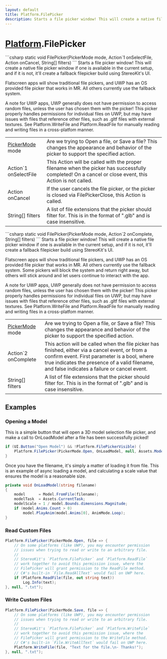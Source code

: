 ```yaml
---
layout: default
title: Platform.FilePicker
description: Starts a file picker window! This will create a native file picker window if one is available in the current setup, and if it is not, it'll create a fallback filepicker build using StereoKit's UI.  Flatscreen apps will show traditional file pickers, and UWP has an OS provided file picker that works in MR. All others currently use the fallback system.  A note for UWP apps, UWP generally does not have permission to access random files, unless the user has chosen them with the picker! This picker properly handles permissions for individual files on UWP, but may have issues with files that reference other files, such as .gltf files with external textures. See Platform.WriteFile and Platform.ReadFile for manually reading and writing files in a cross-platfom manner.
---
```

# [Platform]({{site.url}}/Pages/StereoKit/Platform.html).FilePicker

<div class='signature' markdown='1'>
```csharp
static void FilePicker(PickerMode mode, Action`1 onSelectFile, Action onCancel, String[] filters)
```
Starts a file picker window! This will create a native
file picker window if one is available in the current setup, and
if it is not, it'll create a fallback filepicker build using
StereoKit's UI.

Flatscreen apps will show traditional file pickers, and UWP has
an OS provided file picker that works in MR. All others currently
use the fallback system.

A note for UWP apps, UWP generally does not have permission to
access random files, unless the user has chosen them with the
picker! This picker properly handles permissions for individual
files on UWP, but may have issues with files that reference other
files, such as .gltf files with external textures. See
Platform.WriteFile and Platform.ReadFile for manually reading and
writing files in a cross-platfom manner.
</div>

|  |  |
|--|--|
|[PickerMode]({{site.url}}/Pages/StereoKit/PickerMode.html) mode|Are we trying to Open a file, or Save a file?             This changes the appearance and behavior of the picker to support             the specified action.|
|Action`1 onSelectFile|This Action will be called with the             proper filename when the picker has successfully completed! On a             cancel or close event, this Action is not called.|
|Action onCancel|If the user cancels the file picker, or              the picker is closed via FilePickerClose, this Action is called.|
|String[] filters|A list of file extensions that the picker             should filter for. This is in the format of ".glb" and is case             insensitive.|

<div class='signature' markdown='1'>
```csharp
static void FilePicker(PickerMode mode, Action`2 onComplete, String[] filters)
```
Starts a file picker window! This will create a native
file picker window if one is available in the current setup, and
if it is not, it'll create a fallback filepicker build using
StereoKit's UI.

Flatscreen apps will show traditional file pickers, and UWP has
an OS provided file picker that works in MR. All others currently
use the fallback system. Some pickers will block the system and
return right away, but others will stick around and let users
continue to interact with the app.

A note for UWP apps, UWP generally does not have permission to
access random files, unless the user has chosen them with the
picker! This picker properly handles permissions for individual
files on UWP, but may have issues with files that reference other
files, such as .gltf files with external textures. See
Platform.WriteFile and Platform.ReadFile for manually reading and
writing files in a cross-platfom manner.
</div>

|  |  |
|--|--|
|[PickerMode]({{site.url}}/Pages/StereoKit/PickerMode.html) mode|Are we trying to Open a file, or Save a file?             This changes the appearance and behavior of the picker to support             the specified action.|
|Action`2 onComplete|This action will be called when the file             picker has finished, either via a cancel event, or from a confirm             event. First parameter is a bool, where true indicates the              presence of a valid filename, and false indicates a failure or              cancel event.|
|String[] filters|A list of file extensions that the picker             should filter for. This is in the format of ".glb" and is case             insensitive.|





## Examples

### Opening a Model
This is a simple button that will open a 3D model selection
file picker, and make a call to OnLoadModel after a file has
been successfully picked!
```csharp
if (UI.Button("Open Model") && !Platform.FilePickerVisible) {
	Platform.FilePicker(PickerMode.Open, OnLoadModel, null, Assets.ModelFormats);
}
```
Once you have the filename, it's simply a matter of loading it
from file. This is an example of async loading a model, and
calculating a scale value that ensures the model is a reasonable
size.
```csharp
private void OnLoadModel(string filename)
{
	model      = Model.FromFile(filename);
	modelTask  = Assets.CurrentTask;
	modelScale = 1 / model.Bounds.dimensions.Magnitude;
	if (model.Anims.Count > 0)
		model.PlayAnim(model.Anims[0], AnimMode.Loop);
}
```
### Read Custom Files
```csharp
Platform.FilePicker(PickerMode.Open, file => {
	// On some platforms (like UWP), you may encounter permission
	// issues when trying to read or write to an arbitrary file.
	//
	// StereoKit's `Platform.FilePicker` and `Platform.ReadFile`
	// work together to avoid this permission issue, where the
	// FilePicker will grant permission to the ReadFile method.
	// C#'s built-in `File.ReadAllText` would fail on UWP here.
	if (Platform.ReadFile(file, out string text))
		Log.Info(text);
}, null, ".txt");
```
### Write Custom Files
```csharp
Platform.FilePicker(PickerMode.Save, file => {
	// On some platforms (like UWP), you may encounter permission
	// issues when trying to read or write to an arbitrary file.
	//
	// StereoKit's `Platform.FilePicker` and `Platform.WriteFile`
	// work together to avoid this permission issue, where the
	// FilePicker will grant permission to the WriteFile method.
	// C#'s built-in `File.WriteAllText` would fail on UWP here.
	Platform.WriteFile(file, "Text for the file.\n- Thanks!");
}, null, ".txt");
```

